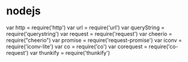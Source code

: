 # nodejs
var http = require('http')
var url = require('url')
var queryString = require('querystring')
var request = require('request')
var cheerio = require("cheerio")
var promise = require('request-promise')
var iconv = require('iconv-lite')
var co = require('co')
var corequest = require('co-request')
var thunkify = require('thunkify')
